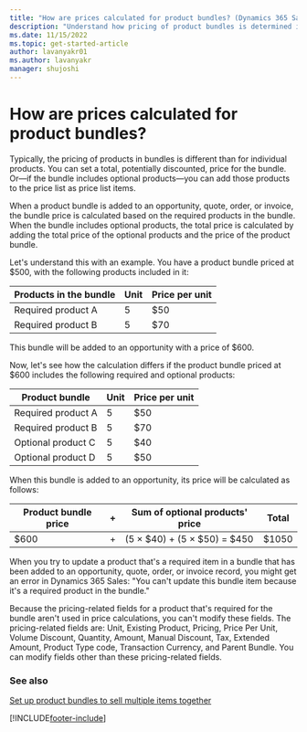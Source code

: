 ```yaml
---
title: "How are prices calculated for product bundles? (Dynamics 365 Sales) | MicrosoftDocs"
description: "Understand how pricing of product bundles is determined in Dynamics 365 Sales."
ms.date: 11/15/2022
ms.topic: get-started-article
author: lavanyakr01
ms.author: lavanyakr
manager: shujoshi
---
```

# How are prices calculated for product bundles? 

Typically, the pricing of products in bundles is different than for individual products. You can set a total, potentially discounted, price for the bundle. Or&mdash;if the bundle includes optional products&mdash;you can add those products to the price list as price list items.

When a product bundle is added to an opportunity, quote, order, or invoice, the bundle price is calculated based on the required products in the bundle. When the bundle includes optional products, the total price is calculated by adding the total price of the optional products and the price of the product bundle.

Let's understand this with an example. You have a product bundle priced at $500, with the following products included in it: 

| Products in the bundle  | Unit  | Price per unit  |
| -------- | ----- | --------------- |
| Required product A | 5  | $50  |
| Required product B | 5  | $70  |

This bundle will be added to an opportunity with a price of $600.

Now, let's see how the calculation differs if the product bundle priced at $600 includes the following required and optional products:

| Product bundle  | Unit  | Price per unit  |
| -------- | ----- | --------------- |
| Required product A | 5  | $50  |
| Required product B | 5  | $70  |
| Optional product C | 5  | $40  |
| Optional product D | 5  | $50  |

When this bundle is added to an opportunity, its price will be calculated as follows:

| Product bundle price  | +  | Sum of optional products' price  | Total  |
| -------- | ----- | ----- | --------------- |
| $600     | +  | (5 &times; $40) + (5 &times; $50) = $450 | $1050 | 

When you try to update a product that's a required item in a bundle that has been added to an opportunity, quote, order, or invoice record, you might get an error in Dynamics 365 Sales: "You can't update this bundle item because it's a required product in the bundle."

Because the pricing-related fields for a product that's required for the bundle aren't used in price calculations, you can't modify these fields. The pricing-related fields are: Unit, Existing Product, Pricing, Price Per Unit, Volume Discount, Quantity, Amount, Manual Discount, Tax, Extended Amount, Product Type code, Transaction Currency, and Parent Bundle. You can modify fields other than these pricing-related fields.

### See also

[Set up product bundles to sell multiple items together](create-product-bundles-sell-multiple-items-together.md)


[!INCLUDE[footer-include](../includes/footer-banner.md)]
